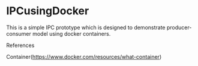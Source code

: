 # IPCusingDocker
This is a simple IPC prototype which is designed to demonstrate producer-consumer model using docker containers.

References

Container(https://www.docker.com/resources/what-container)
